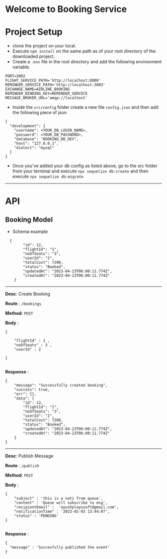 # Welcome to Booking Service 

# Project Setup 

- clone the project on your local.
- Execute `npm install` on the same path as of your root directory of the downloaded project. 
- Create a `.env` file in the root directory and add the following environment variable.

```
PORT=3002
FLIGHT_SERVICE_PATH='http://localhost:8000'
REMINDER_SERVICE_PATH='http://localhost:3003'
EXCHANGE_NAME=AIRLINE_BOOKING
REMINDER_BINDING_KEY=REMINDER_SERVICE
MESSAGE_BROKER_URL='amqp://localhost'
```
- Inside the `src/config` folder create a new file `config.json` and then add the following piece of json

```
{
  "development": {
    "username": <YOUR_DB_LOGIN_NAME>,
    "password": <YOUR_DB_PASSWORD>,
    "database": "BOOKING_DB_DEV",
    "host": "127.0.0.1",
    "dialect": "mysql"
  }
}

```

- Once you've added your db config as listed above, go to the src folder from your terminal and execute `npx sequelize db:create`
and then execute `npx sequelize db:migrate`

---

# API

## Booking Model 

- Schema example 

```
  {
        "id": 12,
        "flightId": "1",
        "noOfSeats": "3",
        "userId": "2",
        "totalCost": 7200,
        "status": "Booked",
        "updatedAt": "2023-04-23T06:00:11.774Z",
        "createdAt": "2023-04-23T06:00:11.774Z"
    }

```

---

**Desc**: Create Booking 

**Route** : `/bookings`

**Method**: `POST`

**Body** : 

```
{

    "flightId" : 1 , 
    "noOfSeats" : 3 , 
    "userId" : 2

}
  
```

**Response** : 

```
{
    "message": "Successfully created booking",
    "success": true,
    "err": {},
    "data": {
        "id": 12,
        "flightId": "1",
        "noOfSeats": "3",
        "userId": "2",
        "totalCost": 7200,
        "status": "Booked",
        "updatedAt": "2023-04-23T06:00:11.774Z",
        "createdAt": "2023-04-23T06:00:11.774Z"
    }
}
```
---

**Desc**: Publish Message 

**Route** : `/publish`

**Method**: `POST`

**Body** : 

```
{
    "subject" : 'this is a noti from queue',
    "content" : 'Queue will subscribe to msg',
    "recipientEmail" :  'ayushplayssoft@gmail.com',
    "notificationTime" : '2023-01-03 13:44:07',
    "status" : 'PENDING'
}
  
```

**Response** : 

```
{
  "message" : 'Succesfully published the event'
}
```

